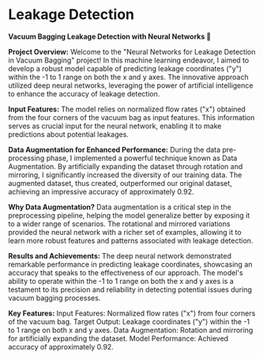 # Leakage Detection

**Vacuum Bagging Leakage Detection with Neural Networks 🤖**

**Project Overview:**
Welcome to the "Neural Networks for Leakage Detection in Vacuum Bagging" project! In this machine learning endeavor, I aimed to develop a robust model capable of predicting leakage coordinates ("y") within the -1 to 1 range on both the x and y axes. The innovative approach utilized deep neural networks, leveraging the power of artificial intelligence to enhance the accuracy of leakage detection.

**Input Features:**
The model relies on normalized flow rates ("x") obtained from the four corners of the vacuum bag as input features. This information serves as crucial input for the neural network, enabling it to make predictions about potential leakages.

**Data Augmentation for Enhanced Performance:**
During the data pre-processing phase, I implemented a powerful technique known as Data Augmentation. By artificially expanding the dataset through rotation and mirroring, I significantly increased the diversity of our training data. The augmented dataset, thus created, outperformed our original dataset, achieving an impressive accuracy of approximately 0.92.

**Why Data Augmentation?**
Data augmentation is a critical step in the preprocessing pipeline, helping the model generalize better by exposing it to a wider range of scenarios. The rotational and mirrored variations provided the neural network with a richer set of examples, allowing it to learn more robust features and patterns associated with leakage detection.

**Results and Achievements:**
The deep neural network demonstrated remarkable performance in predicting leakage coordinates, showcasing an accuracy that speaks to the effectiveness of our approach. The model's ability to operate within the -1 to 1 range on both the x and y axes is a testament to its precision and reliability in detecting potential issues during vacuum bagging processes. 

**Key Features:**
Input Features: Normalized flow rates ("x") from four corners of the vacuum bag.
Target Output: Leakage coordinates ("y") within the -1 to 1 range on both x and y axes.
Data Augmentation: Rotation and mirroring for artificially expanding the dataset.
Model Performance: Achieved accuracy of approximately 0.92.

